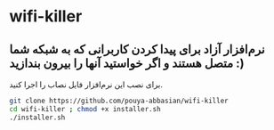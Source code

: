 # wifi-killer
## نرم‌افزار آزاد برای پیدا کردن کاربرانی که به شبکه شما متصل هستند و اگر خواستید آنها را بیرون بندازید :)
برای نصب این نرم‌افزار فایل نصاب را اجرا کنید.
```bash
git clone https://github.com/pouya-abbasian/wifi-killer
cd wifi-killer ; chmod +x installer.sh 
./installer.sh
```
